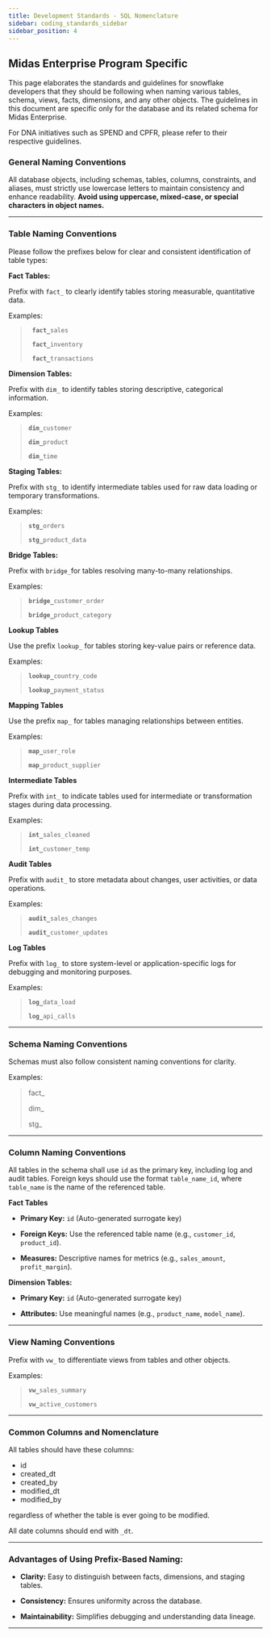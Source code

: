 ```yaml
---
title: Development Standards - SQL Nomenclature
sidebar: coding_standards_sidebar
sidebar_position: 4
---
```


## Midas Enterprise Program Specific

This page elaborates the standards and guidelines for snowflake developers that they should be following when naming various tables, schema, views, facts, dimensions, and any other objects.
The guidelines in this document are specific only for the database and its related schema for Midas Enterprise.

For DNA initiatives such as SPEND and CPFR, please refer to their respective guidelines.

### General Naming Conventions

All database objects, including schemas, tables, columns, constraints, and aliases, must strictly use lowercase letters to maintain consistency and enhance readability. **Avoid using uppercase, mixed-case, or special characters in object names.**

 - - -

### Table Naming Conventions

Please follow the prefixes below for clear and consistent identification of table types:

**Fact Tables:**

Prefix with ```fact_``` to clearly identify tables storing measurable, quantitative data.

Examples:

> **``` fact_```**```sales```
>
> **``` fact_```**```inventory```
>
> **``` fact_```**```transactions```

**Dimension Tables:**

Prefix with ```dim_``` to identify tables storing descriptive, categorical information.

Examples:

> **```dim_```**```customer```
>
> **```dim_```**```product```
>
> **```dim_```**```time```

**Staging Tables:**

Prefix with ```stg_``` to identify intermediate tables used for raw data loading or temporary transformations.

Examples:

> **```stg_```**```orders```
>
> **```stg_```**```product_data```
>

**Bridge Tables:**

Prefix with ```bridge_```for tables resolving many-to-many relationships.

Examples:

> **```bridge_```**```customer_order```
>
> **```bridge_```**```product_category```

**Lookup Tables**

Use the prefix ```lookup_``` for tables storing key-value pairs or reference data.

Examples:

> **```lookup_```**```country_code```
>
> **```lookup_```**```payment_status```

**Mapping Tables**

Use the prefix ```map_``` for tables managing relationships between entities.

Examples:

> **```map_```**```user_role```
>
> **```map_```**```product_supplier```

**Intermediate Tables**

Prefix with ```int_``` to indicate tables used for intermediate or transformation stages during data processing.

Examples:

> **```int_```**```sales_cleaned```
>
> **```int_```**```customer_temp```

**Audit Tables**

Prefix with ```audit_``` to store metadata about changes, user activities, or data operations.

Examples:

> **```audit_```**```sales_changes```
>
> **```audit_```**```customer_updates```

**Log Tables**

Prefix with ```log_``` to store system-level or application-specific logs for debugging and monitoring purposes.

Examples:

> **```log_```**```data_load```
>
> **```log_```**```api_calls```

 - - -

### Schema Naming Conventions

Schemas must also follow consistent naming conventions for clarity.

Examples:

> fact_
>
> dim_
>
> stg_

 - - -

### Column Naming Conventions

All tables in the schema shall use ```id``` as the primary key, including log and audit tables. Foreign keys should use the format ```table_name_id```, where ```table_name``` is the name of the referenced table.

**Fact Tables**

- **Primary Key:** ```id``` (Auto-generated surrogate key)

- **Foreign Keys:** Use the referenced table name (e.g., ```customer_id```, ```product_id```).

- **Measures:** Descriptive names for metrics (e.g., ```sales_amount```, ```profit_margin```).

**Dimension Tables:**

- **Primary Key:** ```id``` (Auto-generated surrogate key)

- **Attributes:** Use meaningful names (e.g., ```product_name```, ```model_name```).

 - - - 

### View Naming Conventions

Prefix with ```vw_``` to differentiate views from tables and other objects.

Examples:

> **```vw_```**```sales_summary```
>
> **```vw_```**```active_customers```

 - - -

### Common Columns and Nomenclature

All tables should have these columns:
- id
- created_dt
- created_by
- modified_dt
- modified_by

regardless of whether the table is ever going to be modified.

All date columns should end with ```_dt```.

---

### Advantages of Using Prefix-Based Naming:

- **Clarity:** Easy to distinguish between facts, dimensions, and staging tables.

- **Consistency:** Ensures uniformity across the database.

- **Maintainability:** Simplifies debugging and understanding data lineage.

---